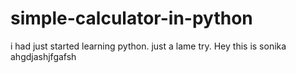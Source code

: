 # simple-calculator-in-python
i had just started learning python. just a lame try.
Hey this is sonika
ahgdjashjfgafsh
